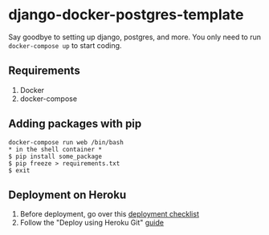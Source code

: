 # django-docker-postgres-template

Say goodbye to setting up django, postgres, and more. You only need to run `docker-compose up` to start coding.

## Requirements

1. Docker
2. docker-compose

## Adding packages with pip

```
docker-compose run web /bin/bash
* in the shell container *
$ pip install some_package
$ pip freeze > requirements.txt
$ exit
```

## Deployment on Heroku

1. Before deployment, go over this [deployment checklist](https://docs.djangoproject.com/en/3.1/howto/deployment/checklist/)
2. Follow the "Deploy using Heroku Git" [guide](https://dashboard.heroku.com/apps/david-foobarbaz/deploy/heroku-git)
